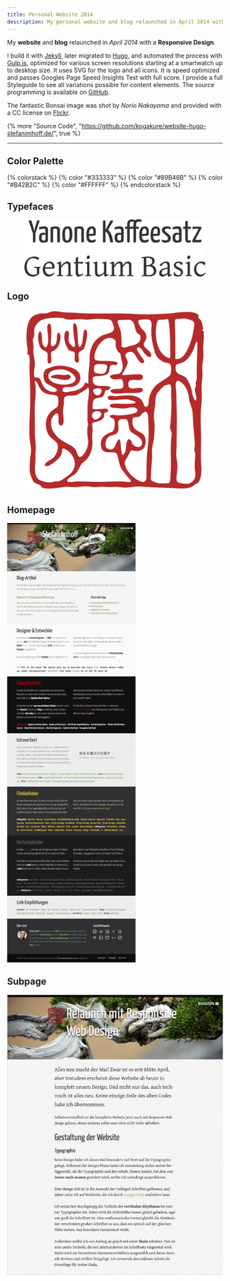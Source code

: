 ```yaml
---
title: Personal Website 2014
description: My personal website and blog relaunched in April 2014 with a Responsive Design.
---
```


My **website** and **blog** relaunched in _April 2014_ with a **Responsive Design**.

I build it with [Jekyll](http://jekyllrb.com/), later migrated to [Hugo](https://gohugo.io/), and automated the process with [Gulp.js](http://gulpjs.com/), optimized for various screen resolutions starting at a smartwatch up to desktop size. It uses SVG for the logo and all icons. It is speed optimized and passes Googles Page Speed Insights Test with full score. I provide a full Styleguide to see all variations possible for content elements. The source programming is available on [GitHub](https://github.com/kogakure/stefanimhoff.de-jekyll/).

The fantastic Bonsai image was shot by _Norio Nakayama_ and provided with a CC license on [Flickr](https://www.flickr.com/photos/norio-nakayama/9156103138).

{% more "Source Code", "https://github.com/kogakure/website-hugo-stefanimhoff.de/", true %}

---

## Color Palette

{% colorstack %}
{% color "#333333" %}
{% color "#89B46B" %}
{% color "#B42B2C" %}
{% color "#FFFFFF" %}
{% endcolorstack %}

## Typefaces

<figure class="light image-shadow">

![Typefaces Yanone Kaffeesatz and Gentium Basic](./images/stefanimhoff-v2-typeface.svg)

</figure>

## Logo

<figure class="light image-shadow">

![Rakkan Logo](./images/stefanimhoff-v2-logo.svg)

</figure>

## Homepage

![Homepage](./images/stefanimhoff-v2-homepage.jpg)

## Subpage

![Subpage](./images/stefanimhoff-v2-subpage.jpg)
